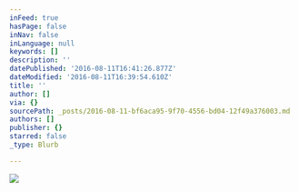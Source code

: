 ```yaml
---
inFeed: true
hasPage: false
inNav: false
inLanguage: null
keywords: []
description: ''
datePublished: '2016-08-11T16:41:26.877Z'
dateModified: '2016-08-11T16:39:54.610Z'
title: ''
author: []
via: {}
sourcePath: _posts/2016-08-11-bf6aca95-9f70-4556-bd04-12f49a376003.md
authors: []
publisher: {}
starred: false
_type: Blurb

---
```

![](https://the-grid-user-content.s3-us-west-2.amazonaws.com/77766ce6-1d1c-4583-9de4-a60a56a77150.png)